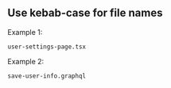 ## Use kebab-case for file names

Example 1:

```
user-settings-page.tsx
```

Example 2:

```
save-user-info.graphql
```
